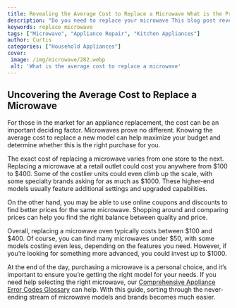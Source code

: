 ```yaml
---
title: Revealing the Average Cost to Replace a Microwave What is the Price
description: "Do you need to replace your microwave This blog post reveals the average cost to do so and what is included in that price"
keywords: replace microwave
tags: ["Microwave", "Appliance Repair", "Kitchen Appliances"]
author: Curtis
categories: ["Household Appliances"]
cover: 
 image: /img/microwave/282.webp
 alt: 'What is the average cost to replace a microwave'
---
```

## Uncovering the Average Cost to Replace a Microwave

For those in the market for an appliance replacement, the cost can be an important deciding factor. Microwaves prove no different. Knowing the average cost to replace a new model can help maximize your budget and determine whether this is the right purchase for you.

The exact cost of replacing a microwave varies from one store to the next. Replacing a microwave at a retail outlet could cost you anywhere from $100 to $400. Some of the costlier units could even climb up the scale, with some specialty brands asking for as much as $1000. These higher-end models usually feature additional settings and upgraded capabilities. 

On the other hand, you may be able to use online coupons and discounts to find better prices for the same microwave. Shopping around and comparing prices can help you find the right balance between quality and price.

Overall, replacing a microwave oven typically costs between $100 and $400. Of course, you can find many microwaves under $50, with some models costing even less, depending on the features you need. However, if you’re looking for something more advanced, you could invest up to $1000. 

At the end of the day, purchasing a microwave is a personal choice, and it’s important to ensure you’re getting the right model for your needs. If you need help selecting the right microwave, our [Comprehensive Appliance Error Codes Glossary](./error-codes/) can help. With this guide, sorting through the never-ending stream of microwave models and brands becomes much easier.
